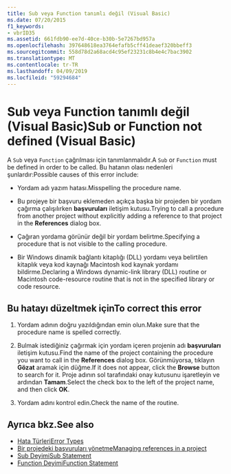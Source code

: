 ```yaml
---
title: Sub veya Function tanımlı değil (Visual Basic)
ms.date: 07/20/2015
f1_keywords:
- vbrID35
ms.assetid: 661fdb90-ee7d-40ce-b30b-5e7267bd957a
ms.openlocfilehash: 397648618ea3764efafb5cff41deaef320bbeff3
ms.sourcegitcommit: 558d78d2a68acd4c95ef23231c8b4e4c7bac3902
ms.translationtype: MT
ms.contentlocale: tr-TR
ms.lasthandoff: 04/09/2019
ms.locfileid: "59294684"
---
```

# <a name="sub-or-function-not-defined-visual-basic"></a><span data-ttu-id="619f1-102">Sub veya Function tanımlı değil (Visual Basic)</span><span class="sxs-lookup"><span data-stu-id="619f1-102">Sub or Function not defined (Visual Basic)</span></span>
<span data-ttu-id="619f1-103">A `Sub` veya `Function` çağrılması için tanımlanmalıdır.</span><span class="sxs-lookup"><span data-stu-id="619f1-103">A `Sub` or `Function` must be defined in order to be called.</span></span> <span data-ttu-id="619f1-104">Bu hatanın olası nedenleri şunlardır:</span><span class="sxs-lookup"><span data-stu-id="619f1-104">Possible causes of this error include:</span></span>  
  
-   <span data-ttu-id="619f1-105">Yordam adı yazım hatası.</span><span class="sxs-lookup"><span data-stu-id="619f1-105">Misspelling the procedure name.</span></span>  
  
-   <span data-ttu-id="619f1-106">Bu projeye bir başvuru eklemeden açıkça başka bir projeden bir yordam çağırma çalışılırken **başvuruları** iletişim kutusu.</span><span class="sxs-lookup"><span data-stu-id="619f1-106">Trying to call a procedure from another project without explicitly adding a reference to that project in the **References** dialog box.</span></span>  
  
-   <span data-ttu-id="619f1-107">Çağıran yordama görünür değil bir yordam belirtme.</span><span class="sxs-lookup"><span data-stu-id="619f1-107">Specifying a procedure that is not visible to the calling procedure.</span></span>  
  
-   <span data-ttu-id="619f1-108">Bir Windows dinamik bağlantı kitaplığı (DLL) yordamı veya belirtilen kitaplık veya kod kaynağı Macintosh kod kaynak yordamı bildirme.</span><span class="sxs-lookup"><span data-stu-id="619f1-108">Declaring a Windows dynamic-link library (DLL) routine or Macintosh code-resource routine that is not in the specified library or code resource.</span></span>  
  
## <a name="to-correct-this-error"></a><span data-ttu-id="619f1-109">Bu hatayı düzeltmek için</span><span class="sxs-lookup"><span data-stu-id="619f1-109">To correct this error</span></span>  
  
1. <span data-ttu-id="619f1-110">Yordam adının doğru yazıldığından emin olun.</span><span class="sxs-lookup"><span data-stu-id="619f1-110">Make sure that the procedure name is spelled correctly.</span></span>  
  
2. <span data-ttu-id="619f1-111">Bulmak istediğiniz çağırmak için yordam içeren projenin adı **başvuruları** iletişim kutusu.</span><span class="sxs-lookup"><span data-stu-id="619f1-111">Find the name of the project containing the procedure you want to call in the **References** dialog box.</span></span> <span data-ttu-id="619f1-112">Görünmüyorsa, tıklayın **Gözat** aramak için düğme.</span><span class="sxs-lookup"><span data-stu-id="619f1-112">If it does not appear, click the **Browse** button to search for it.</span></span> <span data-ttu-id="619f1-113">Proje adının sol tarafındaki onay kutusunu işaretleyin ve ardından **Tamam**.</span><span class="sxs-lookup"><span data-stu-id="619f1-113">Select the check box to the left of the project name, and then click **OK**.</span></span>  
  
3. <span data-ttu-id="619f1-114">Yordam adını kontrol edin.</span><span class="sxs-lookup"><span data-stu-id="619f1-114">Check the name of the routine.</span></span>  
  
## <a name="see-also"></a><span data-ttu-id="619f1-115">Ayrıca bkz.</span><span class="sxs-lookup"><span data-stu-id="619f1-115">See also</span></span>

- [<span data-ttu-id="619f1-116">Hata Türleri</span><span class="sxs-lookup"><span data-stu-id="619f1-116">Error Types</span></span>](../../../visual-basic/programming-guide/language-features/error-types.md)
- [<span data-ttu-id="619f1-117">Bir projedeki başvuruları yönetme</span><span class="sxs-lookup"><span data-stu-id="619f1-117">Managing references in a project</span></span>](/visualstudio/ide/managing-references-in-a-project)
- [<span data-ttu-id="619f1-118">Sub Deyimi</span><span class="sxs-lookup"><span data-stu-id="619f1-118">Sub Statement</span></span>](../../../visual-basic/language-reference/statements/sub-statement.md)
- [<span data-ttu-id="619f1-119">Function Deyimi</span><span class="sxs-lookup"><span data-stu-id="619f1-119">Function Statement</span></span>](../../../visual-basic/language-reference/statements/function-statement.md)
